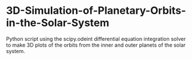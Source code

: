 # 3D-Simulation-of-Planetary-Orbits-in-the-Solar-System
Python script using the scipy.odeint differential equation integration solver to make 3D plots of the orbits from the inner and outer planets of the solar system.
